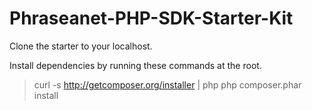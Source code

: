 Phraseanet-PHP-SDK-Starter-Kit
==============================

Clone the starter to your localhost.

Install dependencies by running these commands at the root.

> curl -s http://getcomposer.org/installer | php
> php composer.phar install

